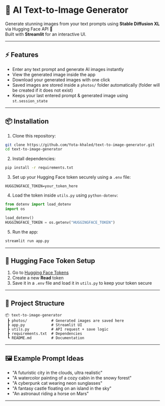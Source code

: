# 🎨 AI Text-to-Image Generator

Generate stunning images from your text prompts using **Stable Diffusion XL** via Hugging Face API 🚀  
Built with **Streamlit** for an interactive UI.

---

## ⚡ Features

- Enter any text prompt and generate AI images instantly
- View the generated image inside the app
- Download your generated images with one click
- Saved images are stored inside a `photos/` folder automatically (folder will be created if it does not exist)
- Keeps your last entered prompt & generated image using `st.session_state`

---

## 📦 Installation

1. Clone this repository:

```bash
git clone https://github.com/Yota-khaled/text-to-image-generator.git
cd text-to-image-generator
````

2. Install dependencies:

```bash
pip install -r requirements.txt
```

3. Set up your Hugging Face token securely using a `.env` file:

```env
HUGGINGFACE_TOKEN=your_token_here
```

4. Load the token inside `utils.py` using `python-dotenv`:

```python
from dotenv import load_dotenv
import os

load_dotenv()
HUGGINGFACE_TOKEN = os.getenv("HUGGINGFACE_TOKEN")
```

5. Run the app:

```bash
streamlit run app.py 
```

---

## 🔑 Hugging Face Token Setup

1. Go to [Hugging Face Tokens](https://huggingface.co/settings/tokens)
2. Create a new **Read** token
3. Save it in a `.env` file and load it in `utils.py` to keep your token secure

---

## 📂 Project Structure

```
📦 text-to-image-generator
 ┣ photos/           # Generated images are saved here
 ┣ app.py            # Streamlit UI
 ┣ utils.py          # API request + save logic
 ┣ requirements.txt  # Dependencies
 ┗ README.md         # Documentation
```

---

## 🖼️ Example Prompt Ideas

* "A futuristic city in the clouds, ultra realistic"
* "A watercolor painting of a cozy cabin in the snowy forest"
* "A cyberpunk cat wearing neon sunglasses"
* "A fantasy castle floating on an island in the sky"
* "An astronaut riding a horse on Mars"

---

